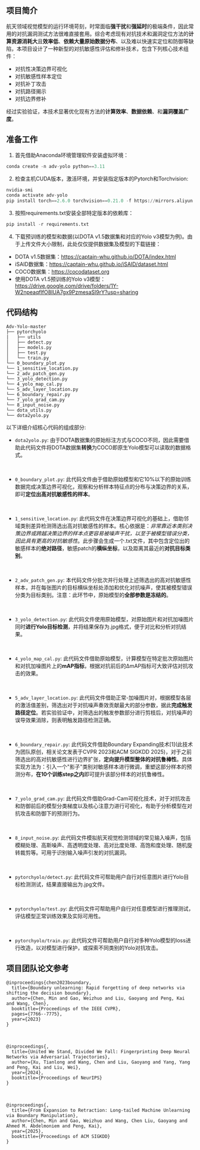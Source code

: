 ## 项目简介
航天领域视觉模型的运行环境苛刻，时常面临**强干扰**和**强延时**的极端条件，因此常用的对抗漏洞测试方法很难直接套用。综合考虑现有对抗技术和漏洞定位方法的**计算资源消耗大**且**效率低**、**依赖大量原始数据分布**、以及难以快速实定位和防御等缺陷，本项目设计了一种新型的对抗敏感性评估和修补技术，包含下列核心技术组件：

- 对抗性决策边界可视化
- 对抗敏感性样本定位
- 对抗补丁攻击
- 对抗路径揭示
- 对抗边界修补

经过实验验证，本技术显著优化现有方法的**计算效率**、**数据依赖**、和**漏洞覆盖广度**。
<br>

## 准备工作
1. 首先借助Anaconda环境管理软件安装虚拟环境：
``` python
conda create -n adv-yolo python==3.11
```

2. 检查主机CUDA版本，激活环境，并安装指定版本的Pytorch和Torchvision:
``` python
nvidia-smi
conda activate adv-yolo
pip install torch==2.6.0 torchvision==0.21.0 -f https://mirrors.aliyun.com/pytorch-wheels/cu126
```

3. 按照requirements.txt安装全部特定版本的依赖库：
``` python
pip install -r requirements.txt
```

4. 下载预训练的模型和数据(以DOTA v1.5数据集和对应的Yolo v3模型为例)。由于上传文件大小限制，此处仅仅提供数据集及模型的下载链接：

- DOTA v1.5数据集：<https://captain-whu.github.io/DOTA/index.html>
- iSAID数据集：<https://captain-whu.github.io/iSAID/dataset.html>
- COCO数据集：<https://cocodataset.org>
- 使用DOTA v1.5预训练的Yolo v3模型：<https://drive.google.com/drive/folders/1Y-W2npeaqflfO8IUA7gx9PzmesaSl9rY?usp=sharing>

## 代码结构
```
Adv-Yolo-master
├── pytorchyolo
|   ├── utils
│   ├── detect.py
│   ├── models.py
│   ├── test.py
│   └── train.py
└── 0_boundary_plot.py
└── 1_sensitive_location.py
└── 2_adv_patch_gen.py
└── 3_yolo_detection.py
└── 4_yolo_map_cal.py
└── 5_adv_layer_location.py
└── 6_boundary_repair.py
└── 7_yolo_grad_cam.py
└── 8_input_noise.py
└── dota_utils.py
└── dota2yolo.py
```
以下详细介绍核心代码的组成部分:

- `dota2yolo.py`: 由于DOTA数据集的原始标注方式与COCO不同，因此需要借助此代码文件将DOTA数据集**转换**为COCO即原生Yolo模型可以读取的数据格式。
<br>

- `0_boundary_plot.py`: 此代码文件由于借助原始模型和它10%以下的原始训练数据完成决策边界可视化，观察和分析样本特征点的分布与决策边界的关系，即可**定位出高对抗敏感性的样本**。
<br>

- `1_sensitive_location.py`: 此代码文件在决策边界可视化的基础上，借助邻域类别差异检测筛选出高对抗敏感性的样本。核心依据是：*非常靠近本类别决策边界或跨越决策边界的样本点更容易被噪声干扰，以至于被模型错误分类，因此具有更高的对抗敏感性*。此步骤会生成一个.txt文件，其中包含定位出的敏感样本的**绝对路径**，敏感patch的**横纵坐标**，以及距离其最近的**对抗目标类别**。
<br>

- `2_adv_patch_gen.py`: 本代码文件分批次并行处理上述筛选出的高对抗敏感性样本，并在每张图片的目标横纵坐标处添加和优化对抗噪声，使其被模型错误分类为目标类别。注意：此环节中，原始模型的**全部参数是冻结的**。
<br>

- `3_yolo_detection.py`: 此代码文件使用原始模型，对原始图片和对抗加噪图片同时**进行Yolo目标检测**，并将结果保存为.jpg格式，便于对比和分析对抗结果。
<br>

- `4_yolo_map_cal.py`: 此代码文件借助原始模型，计算模型在特定批次原始图片和对抗加噪图片上的**mAP指标**，根据对抗前后的ΔmAP指标可大致评估对抗攻击的效果。
<br>

- `5_adv_layer_location.py`: 此代码文件借助正常-加噪图片对，根据模型各层的激活值差别，筛选出对于对抗噪声奏效贡献最大的部分参数，据此**完成触发路径定位**。若实验验证中，对筛选出的触发参数部分进行剪枝后，对抗噪声的误导效果消除，则表明触发路径检测正确。
<br>

- `6_boundary_repair.py`: 此代码文件借助Boundary Expanding技术[1](此技术为团队原创，相关论文发表于CVPR 2023和ACM SIGKDD 2025)，对于之前筛选出的高对抗敏感性进行边界扩张，**定向提升模型整体的对抗鲁棒性**。具体实现方法为：引入一个"影子"类别对敏感样本进行微调，重塑这部分样本的预测分布，**在10个训练step之内**即可提升该部分样本的对抗鲁棒性。
<br>

- `7_yolo_grad_cam.py`: 此代码文件借助Grad-Cam可视化技术，对于对抗攻击和防御前后的模型分类梯度以及核心注意力进行可视化，有助于分析模型在对抗攻击和防御下的预测行为。
<br>

- `8_input_noise.py`: 此代码文件模拟航天视觉检测领域的常见输入噪声，包括模糊处理、高斯噪声、高透明度处理、高对比度处理、高饱和度处理、随机旋转裁剪等。可用于识别输入噪声引发的对抗漏洞。
<br>

- `pytorchyolo/detect.py`: 此代码文件可帮助用户自行对任意图片进行Yolo目标检测测试，结果直接输出为.jpg文件。
<br>

- `pytorchyolo/test.py`: 此代码文件可帮助用户自行对任意模型进行推理测试，评估模型正常训练效果及实际可用性。
<br>

- `pytorchyolo/train.py`: 此代码文件可帮助用户自行对多种Yolo模型的loss进行改造，以对模型进行保护，或探索不同类别的Yolo对抗攻击。


## 项目团队论文参考
```
@inproceedings{chen2023boundary,
  title={Boundary unlearning: Rapid forgetting of deep networks via shifting the decision boundary},
  author={Chen, Min and Gao, Weizhuo and Liu, Gaoyang and Peng, Kai and Wang, Chen},
  booktitle={Proceedings of the IEEE CVPR},
  pages={7766--7775},
  year={2023}
}
```
<br>


```
@inproceedings{,
  title={United We Stand, Divided We Fall: Fingerprinting Deep Neural Networks via Adversarial Trajectories}, 
  author={Xu, Tianlong and Wang, Chen and Liu, Gaoyang and Yang, Yang and Peng, Kai and Liu, Wei},
  year={2024},
  booktitle={Proceedings of NeurIPS}
}
```
<br>

```
@inproceedings{,
  title={From Expansion to Retraction: Long-tailed Machine Unlearning via Boundary Manipulation}, 
  author={Chen, Min and Gao, Weizhuo and Wang, Chen Liu, Gaoyang and Ahmed M. Abdelmoniem and Peng, Kai},
  year={2025},
  booktitle={Proceedings of ACM SIGKDD}
}
```
